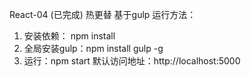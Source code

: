 React-04 (已完成)
热更替
基于gulp
运行方法：
1. 安装依赖： npm install
2. 全局安装gulp：npm install gulp -g
3. 运行：npm start
默认访问地址：http://localhost:5000